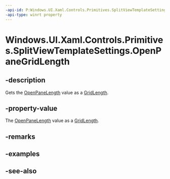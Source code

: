 ```yaml
---
-api-id: P:Windows.UI.Xaml.Controls.Primitives.SplitViewTemplateSettings.OpenPaneGridLength
-api-type: winrt property
---
```


<!-- Property syntax
public Windows.UI.Xaml.GridLength OpenPaneGridLength { get; }
-->

# Windows.UI.Xaml.Controls.Primitives.SplitViewTemplateSettings.OpenPaneGridLength

## -description
Gets the [OpenPaneLength](../windows.ui.xaml.controls/splitview_openpanelength.md) value as a [GridLength](../windows.ui.xaml/gridlength.md).



## -property-value
The [OpenPaneLength](../windows.ui.xaml.controls/splitview_openpanelength.md) value as a [GridLength](../windows.ui.xaml/gridlength.md).

## -remarks

## -examples

## -see-also
